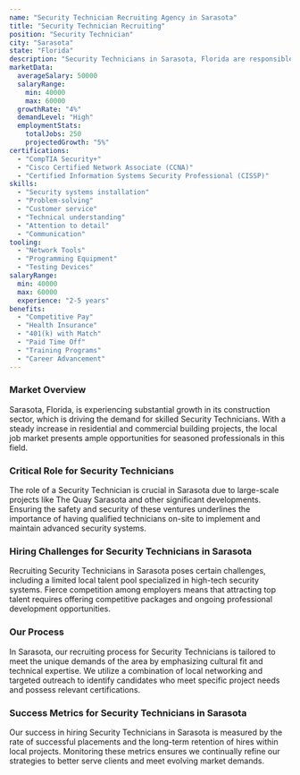 ```yaml
---
name: "Security Technician Recruiting Agency in Sarasota"
title: "Security Technician Recruiting"
position: "Security Technician"
city: "Sarasota"
state: "Florida"
description: "Security Technicians in Sarasota, Florida are responsible for installing, maintaining, and troubleshooting security systems, including alarm systems, video surveillance, and access controls."
marketData:
  averageSalary: 50000
  salaryRange:
    min: 40000
    max: 60000
  growthRate: "4%"
  demandLevel: "High"
  employmentStats:
    totalJobs: 250
    projectedGrowth: "5%"
certifications:
  - "CompTIA Security+"
  - "Cisco Certified Network Associate (CCNA)"
  - "Certified Information Systems Security Professional (CISSP)"
skills:
  - "Security systems installation"
  - "Problem-solving"
  - "Customer service"
  - "Technical understanding"
  - "Attention to detail"
  - "Communication"
tooling:
  - "Network Tools"
  - "Programming Equipment"
  - "Testing Devices"
salaryRange:
  min: 40000
  max: 60000
  experience: "2-5 years"
benefits:
  - "Competitive Pay"
  - "Health Insurance"
  - "401(k) with Match"
  - "Paid Time Off"
  - "Training Programs"
  - "Career Advancement"
---
```


### Market Overview
Sarasota, Florida, is experiencing substantial growth in its construction sector, which is driving the demand for skilled Security Technicians. With a steady increase in residential and commercial building projects, the local job market presents ample opportunities for seasoned professionals in this field.

### Critical Role for Security Technicians
The role of a Security Technician is crucial in Sarasota due to large-scale projects like The Quay Sarasota and other significant developments. Ensuring the safety and security of these ventures underlines the importance of having qualified technicians on-site to implement and maintain advanced security systems.

### Hiring Challenges for Security Technicians in Sarasota
Recruiting Security Technicians in Sarasota poses certain challenges, including a limited local talent pool specialized in high-tech security systems. Fierce competition among employers means that attracting top talent requires offering competitive packages and ongoing professional development opportunities.

### Our Process
In Sarasota, our recruiting process for Security Technicians is tailored to meet the unique demands of the area by emphasizing cultural fit and technical expertise. We utilize a combination of local networking and targeted outreach to identify candidates who meet specific project needs and possess relevant certifications.

### Success Metrics for Security Technicians in Sarasota
Our success in hiring Security Technicians in Sarasota is measured by the rate of successful placements and the long-term retention of hires within local projects. Monitoring these metrics ensures we continually refine our strategies to better serve clients and meet evolving market demands.
